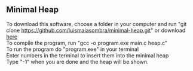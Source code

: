 ## Minimal Heap

To download this software, choose a folder in your computer and run "git clone https://github.com/luismaiasombra/minimal-heap.git" or download [here](https://github.com/luismaiasombra/minimal-heap/archive/refs/heads/main.zip)  
To compile the program, run "gcc -o program.exe main.c heap.c"  
To run the program do "program.exe" in your terminal  
Enter numbers in the terminal to insert them into the minimal heap  
Type "-1" when you are done and the heap will be shown.  
